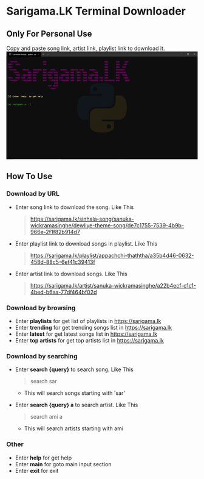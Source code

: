 # Sarigama.LK Terminal Downloader

## Only For Personal Use

Copy and paste song link, artist link, playlist link to download it.
![Screen1](s1.png)

## How To Use

### **Download by URL**

- Enter song link to download the song. Like This
    > <https://sarigama.lk/sinhala-song/sanuka-wickramasinghe/dewliye-theme-song/de7c1755-7539-4b9b-966e-2f1f82b914d7>

- Enter playlist link to download songs in playlist. Like This
    > <https://sarigama.lk/playlist/appachchi-thaththa/a35b4d46-0632-458d-88c5-6ef41c39413f>

- Enter artist link to download songs. Like This
    > <https://sarigama.lk/artist/sanuka-wickramasinghe/a22b4ecf-c1c1-4bed-b6aa-77df464bf02d>

### **Download by browsing**

- Enter **playlists** for get list of playlists in <https://sarigama.lk>
- Enter **trending** for get trending songs list in <https://sarigama.lk>
- Enter **latest** for get latest songs list in <https://sarigama.lk>
- Enter **top artists** for get top artists list in <https://sarigama.lk>

### **Download by searching**

- Enter **search {query}** to search song. Like This
    > search sar
  - This will search songs starting with 'sar'

- Enter **search {query} a** to search artist. Like This
    > search ami a
  - This will search artists starting with ami

### **Other**

- Enter **help** for get help
- Enter **main** for goto main input section
- Enter **exit** for exit
